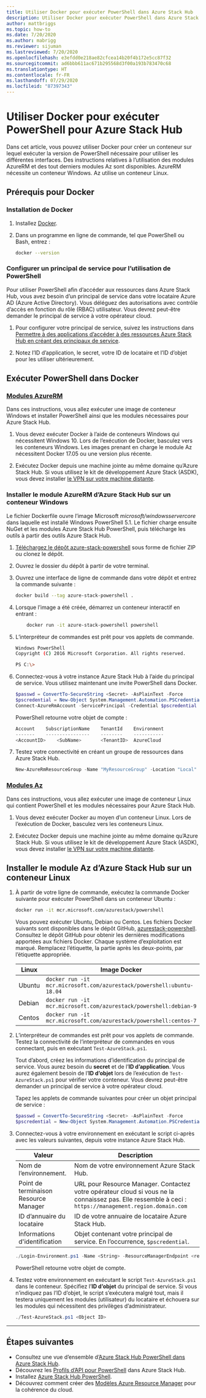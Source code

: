 ```yaml
---
title: Utiliser Docker pour exécuter PowerShell dans Azure Stack Hub
description: Utiliser Docker pour exécuter PowerShell dans Azure Stack Hub
author: mattbriggs
ms.topic: how-to
ms.date: 7/20/2020
ms.author: mabrigg
ms.reviewer: sijuman
ms.lastreviewed: 7/20/2020
ms.openlocfilehash: e3efdd0e218ae82cfcea14b20f4b172e5cc87f32
ms.sourcegitcommit: ad6bbb611ac671b295568d3f00a193b783470c68
ms.translationtype: HT
ms.contentlocale: fr-FR
ms.lasthandoff: 07/29/2020
ms.locfileid: "87397343"
---
```

# <a name="use-docker-to-run-powershell-for-azure-stack-hub"></a>Utiliser Docker pour exécuter PowerShell pour Azure Stack Hub

Dans cet article, vous pouvez utiliser Docker pour créer un conteneur sur lequel exécuter la version de PowerShell nécessaire pour utiliser les différentes interfaces. Des instructions relatives à l’utilisation des modules AzureRM et des tout derniers modules Az sont disponibles. AzureRM nécessite un conteneur Windows. Az utilise un conteneur Linux.

## <a name="docker-prerequisites"></a>Prérequis pour Docker

### <a name="install-docker"></a>Installation de Docker

1. Installez [Docker](https://docs.docker.com/install/).

1. Dans un programme en ligne de commande, tel que PowerShell ou Bash, entrez :

    ```bash
    docker --version
    ```

### <a name="set-up-a-service-principal-for-using-powershell"></a>Configurer un principal de service pour l’utilisation de PowerShell

Pour utiliser PowerShell afin d’accéder aux ressources dans Azure Stack Hub, vous avez besoin d’un principal de service dans votre locataire Azure AD (Azure Active Directory). Vous déléguez des autorisations avec contrôle d’accès en fonction du rôle (RBAC) utilisateur. Vous devrez peut-être demander le principal de service à votre opérateur cloud.

1. Pour configurer votre principal de service, suivez les instructions dans [Permettre à des applications d’accéder à des ressources Azure Stack Hub en créant des principaux de service](../operator/azure-stack-create-service-principals.md?view=azs-2002).

2. Notez l’ID d’application, le secret, votre ID de locataire et l’ID d’objet pour les utiliser ultérieurement.

## <a name="run-powershell-in-docker"></a>Exécuter PowerShell dans Docker

### <a name="azurerm-modules"></a>[Modules AzureRM](#tab/rm)

Dans ces instructions, vous allez exécuter une image de conteneur Windows et installer PowerShell ainsi que les modules nécessaires pour Azure Stack Hub.

1. Vous devez exécuter Docker à l’aide de conteneurs Windows qui nécessitent Windows 10. Lors de l’exécution de Docker, basculez vers les conteneurs Windows. Les images prenant en charge le module Az nécessitent Docker 17.05 ou une version plus récente.

1. Exécutez Docker depuis une machine jointe au même domaine qu’Azure Stack Hub. Si vous utilisez le kit de développement Azure Stack (ASDK), vous devez installer [le VPN sur votre machine distante](azure-stack-connect-azure-stack.md#connect-to-azure-stack-hub-with-vpn).

### <a name="install-azure-stack-hub-azurerm-module-on-a-windows-container"></a>Installer le module AzureRM d’Azure Stack Hub sur un conteneur Windows

Le fichier Dockerfile ouvre l’image Microsoft *microsoft/windowsservercore* dans laquelle est installé Windows PowerShell 5.1. Le fichier charge ensuite NuGet et les modules Azure Stack Hub PowerShell, puis télécharge les outils à partir des outils Azure Stack Hub.

1. [Téléchargez le dépôt azure-stack-powershell](https://github.com/Azure-Samples/azure-stack-hub-powershell-in-docker.git) sous forme de fichier ZIP ou clonez le dépôt.

2. Ouvrez le dossier du dépôt à partir de votre terminal.

3. Ouvrez une interface de ligne de commande dans votre dépôt et entrez la commande suivante :

    ```bash  
    docker build --tag azure-stack-powershell .
    ```

4. Lorsque l’image a été créée, démarrez un conteneur interactif en entrant :

    ```bash  
        docker run -it azure-stack-powershell powershell
    ```

5. L’interpréteur de commandes est prêt pour vos applets de commande.

    ```bash
    Windows PowerShell
    Copyright (C) 2016 Microsoft Corporation. All rights reserved.

    PS C:\>
    ```

6. Connectez-vous à votre instance Azure Stack Hub à l’aide du principal de service. Vous utilisez maintenant une invite PowerShell dans Docker. 

    ```powershell
    $passwd = ConvertTo-SecureString <Secret> -AsPlainText -Force
    $pscredential = New-Object System.Management.Automation.PSCredential('<ApplicationID>', $passwd)
    Connect-AzureRmAccount -ServicePrincipal -Credential $pscredential -TenantId <TenantID>
    ```

   PowerShell retourne votre objet de compte :

    ```powershell  
    Account    SubscriptionName    TenantId    Environment
    -------    ----------------    --------    -----------
    <AccountID>    <SubName>       <TenantID>  AzureCloud
    ```

7. Testez votre connectivité en créant un groupe de ressources dans Azure Stack Hub.

    ```powershell  
    New-AzureRmResourceGroup -Name "MyResourceGroup" -Location "Local"
    ```

### <a name="az-modules"></a>[Modules Az](#tab/az)

Dans ces instructions, vous allez exécuter une image de conteneur Linux qui contient PowerShell et les modules nécessaires pour Azure Stack Hub.

1. Vous devez exécuter Docker au moyen d’un conteneur Linux. Lors de l’exécution de Docker, basculez vers les conteneurs Linux.

1. Exécutez Docker depuis une machine jointe au même domaine qu’Azure Stack Hub. Si vous utilisez le kit de développement Azure Stack (ASDK), vous devez installer [le VPN sur votre machine distante](azure-stack-connect-azure-stack.md#connect-to-azure-stack-hub-with-vpn).


## <a name="install-azure-stack-hub-az-module-on-a-linux-container"></a>Installer le module Az d’Azure Stack Hub sur un conteneur Linux

1. À partir de votre ligne de commande, exécutez la commande Docker suivante pour exécuter PowerShell dans un conteneur Ubuntu :

    ```bash
    docker run -it mcr.microsoft.com/azurestack/powershell
    ```

    Vous pouvez exécuter Ubuntu, Debian ou Centos. Les fichiers Docker suivants sont disponibles dans le dépôt GitHub, [azurestack-powershell](https://github.com/Azure/azurestack-powershell). Consultez le dépôt GitHub pour obtenir les dernières modifications apportées aux fichiers Docker. Chaque système d’exploitation est marqué. Remplacez l’étiquette, la partie après les deux-points, par l’étiquette appropriée.

    | Linux | Image Docker |
    | --- | --- |
    | Ubuntu | `docker run -it mcr.microsoft.com/azurestack/powershell:ubuntu-18.04` |
    | Debian | `docker run -it mcr.microsoft.com/azurestack/powershell:debian-9` |
    | Centos | `docker run -it mcr.microsoft.com/azurestack/powershell:centos-7` |

2. L’interpréteur de commandes est prêt pour vos applets de commande. Testez la connectivité de l’interpréteur de commandes en vous connectant, puis en exécutant `Test-AzureStack.ps1`.

    Tout d’abord, créez les informations d’identification du principal de service. Vous aurez besoin du **secret** et de l’**ID d’application**. Vous aurez également besoin de l’**ID d’objet** lors de l’exécution de `Test-AzureStack.ps1` pour vérifier votre conteneur. Vous devrez peut-être demander un principal de service à votre opérateur cloud.

    Tapez les applets de commande suivantes pour créer un objet principal de service :

    ```powershell  
    $passwd = ConvertTo-SecureString <Secret> -AsPlainText -Force
    $pscredential = New-Object System.Management.Automation.PSCredential('<ApplicationID>', $passwd)
    ```

5. Connectez-vous à votre environnement en exécutant le script ci-après avec les valeurs suivantes, depuis votre instance Azure Stack Hub.

    | Valeur | Description |
    | --- | --- |
    | Nom de l’environnement. | Nom de votre environnement Azure Stack Hub. |
    | Point de terminaison Resource Manager | URL pour Resource Manager. Contactez votre opérateur cloud si vous ne la connaissez pas. Elle ressemble à ceci : `https://management.region.domain.com` | 
    | ID d’annuaire du locataire | ID de votre annuaire de locataire Azure Stack Hub. | 
    | Informations d'identification | Objet contenant votre principal de service. En l’occurrence, `$pscredential`.  |

    ```powershell
    ./Login-Environment.ps1 -Name <String> -ResourceManagerEndpoint <resource manager endpoint> -DirectoryTenantId <String> -Credential $pscredential
    ```

   PowerShell retourne votre objet de compte.

7. Testez votre environnement en exécutant le script `Test-AzureStack.ps1` dans le conteneur. Spécifiez l’**ID d’objet** du principal de service. Si vous n’indiquez pas l’ID d’objet, le script s’exécutera malgré tout, mais il testera uniquement les modules (utilisateur) du locataire et échouera sur les modules qui nécessitent des privilèges d’administrateur.

    ```powershell  
    ./Test-AzureStack.ps1 <Object ID>
    ```

---

## <a name="next-steps"></a>Étapes suivantes

- Consultez une vue d’ensemble d’[Azure Stack Hub PowerShell dans Azure Stack Hub](azure-stack-powershell-overview.md).
- Découvrez les [Profils d’API pour PowerShell](azure-stack-version-profiles.md) dans Azure Stack Hub.
- Installez [Azure Stack Hub PowerShell](../operator/azure-stack-powershell-install.md).
- Découvrez comment créer des [Modèles Azure Resource Manager](azure-stack-develop-templates.md) pour la cohérence du cloud.
